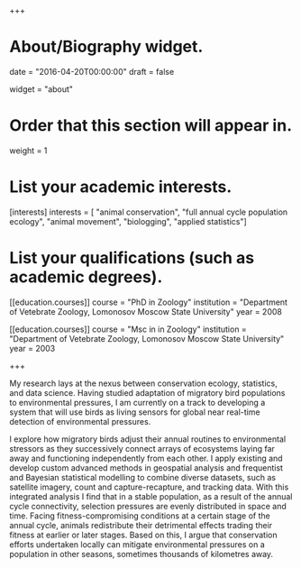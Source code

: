 +++
# About/Biography widget.

date = "2016-04-20T00:00:00"
draft = false

widget = "about"

# Order that this section will appear in.
weight = 1

# List your academic interests.
[interests]
  interests = [
    "animal conservation",
    "full annual cycle population ecology",
	"animal movement",
    "biologging",
	"applied statistics"]
  
# List your qualifications (such as academic degrees).
  
[[education.courses]]
  course = "PhD in Zoology"
  institution = "Department of Vetebrate Zoology, Lomonosov Moscow State University"
  year = 2008

[[education.courses]]
  course = "Msc in  in Zoology"
  institution = "Department of Vetebrate Zoology, Lomonosov Moscow State University"
  year = 2003
 
+++

My research lays at the nexus between conservation ecology, statistics, and data science. Having studied adaptation of migratory bird populations to environmental pressures, I am currently on a track to developing a system that will use birds as living sensors for global near real-time detection of environmental pressures.

I explore how migratory birds adjust their annual routines to environmental stressors as they successively connect arrays of ecosystems laying far away and functioning independently from each other. I apply existing and develop custom advanced methods in geospatial analysis and frequentist and Bayesian statistical modelling to combine diverse datasets, such as satellite imagery, count and capture-recapture, and tracking data. With this integrated analysis I find that in a stable population, as a result of the annual cycle connectivity, selection pressures are evenly distributed in space and time. Facing fitness-compromising conditions at a certain stage of the annual cycle, animals redistribute their detrimental effects trading their fitness at earlier or later stages. Based on this, I argue that conservation efforts undertaken locally can mitigate environmental pressures on a population in other seasons, sometimes thousands of kilometres away.